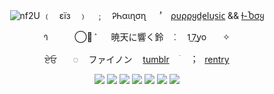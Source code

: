 <div align="center">

![nf2U](https://64.media.tumblr.com/1bb4a066514aa00ddd2bcf658d821da6/36efec6537ea1d99-34/s2048x3072/8f0a0382cf56236af910d75eb3e94dc214d8abeb.gifv)
﹙ㅤεїзㅤ﹚ㅤ﹔ㅤᎮᏂαιɳσɳㅤ︐ㅤ[ρυρρყd̲e̲l̲u̲s̲i̲c̲](https://www.tumblr.com/pupyzu/652436072276672512/puppy-delusic-puppy-eomic?source=share)  &&  [ƚ-Ⴆσყ](https://www.tumblr.com/rabidbatboy/749121881962053632/tboy-flag-a-flag-for-transboystboys-in?source=share)

 𑇗ㅤㅤㅤ ⃝🍵ܶㅤㅤ	暁天に響く鈴ㅤ ⁚ㅤ 1̲7̲yoㅤㅤ✧
 
ਏਓㅤㅤ◌ㅤ	ファイノン ㅤ[tumblr](https://www.tumblr.com/phaexie)ㅤ ׄㅤ︔ㅤ[rentry](https://rentry.co/puppyprincey) 

 ![](https://64.media.tumblr.com/434da1dbb244d36841f4367b7386349c/4f567b7bd2a2aa7f-08/s100x200/8e731719e2b093fb00cb04cdeae1972df1cf59a4.pnj)
 ![](https://64.media.tumblr.com/80d7f1e51ef0f207b3426ee8336c1ce6/4f567b7bd2a2aa7f-65/s100x200/730f4bd6439884fc18561583280f7a48e7cbd454.pnj) 
 ![](https://64.media.tumblr.com/6a3336906b43e81065af953a3930c83f/4f567b7bd2a2aa7f-78/s100x200/826f5422eb653e67a09d8a75ee4d224437ad96fd.pnj) 
 ![](https://64.media.tumblr.com/f924164771884f008f1f28e4c0a6fe12/4f567b7bd2a2aa7f-f1/s100x200/f22cddca29091bf8134f5a7abe907c67d1ea0f36.pnj)
 ![](https://64.media.tumblr.com/b11de64e0415c09d0480a1b950fa879b/4f567b7bd2a2aa7f-b2/s100x200/ce7dc3831d6abdf2052c14ae1f083d8cb3dd57fb.pnj)
 ![](https://64.media.tumblr.com/dd0c62a43ec6141b4b761785a94a1ff6/4f567b7bd2a2aa7f-cf/s100x200/a30ef3e49bebdf616b59bf27d35509c1397d7a98.pnj)
 ![](https://64.media.tumblr.com/1a5793f4b85af685df065e715c2a499b/4f567b7bd2a2aa7f-ba/s100x200/d8dda489515ecd5089b3593eb0faaff25389cec4.pnj)
